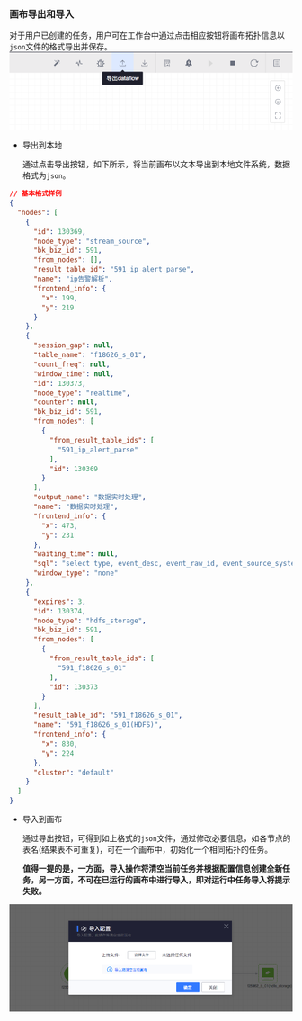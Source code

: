 ###  画布导出和导入
对于用户已创建的任务，用户可在工作台中通过点击相应按钮将画布拓扑信息以`json`文件的格式导出并保存。
![](../../../../assets/dataflow/ide/ide-tools/import-export/dataflow-export-or-create.png)

- 导出到本地

  通过点击导出按钮，如下所示，将当前画布以文本导出到本地文件系统，数据格式为`json`。
```json
// 基本格式样例
{
  "nodes": [
    {
      "id": 130369,
      "node_type": "stream_source",
      "bk_biz_id": 591,
      "from_nodes": [],
      "result_table_id": "591_ip_alert_parse",
      "name": "ip告警解析",
      "frontend_info": {
        "x": 199,
        "y": 219
      }
    },
    {
      "session_gap": null,
      "table_name": "f18626_s_01",
      "count_freq": null,
      "window_time": null,
      "id": 130373,
      "node_type": "realtime",
      "counter": null,
      "bk_biz_id": 591,
      "from_nodes": [
        {
          "from_result_table_ids": [
            "591_ip_alert_parse"
          ],
          "id": 130369
        }
      ],
      "output_name": "数据实时处理",
      "name": "数据实时处理",
      "frontend_info": {
        "x": 473,
        "y": 231
      },
      "waiting_time": null,
      "sql": "select type, event_desc, event_raw_id, event_source_system, \n    event_timezone, event_title, event_type, \n    bizid, cloudid, count, \n    host, ip\nfrom 591_ip_alert_parse",
      "window_type": "none"
    },
    {
      "expires": 3,
      "id": 130374,
      "node_type": "hdfs_storage",
      "bk_biz_id": 591,
      "from_nodes": [
        {
          "from_result_table_ids": [
            "591_f18626_s_01"
          ],
          "id": 130373
        }
      ],
      "result_table_id": "591_f18626_s_01",
      "name": "591_f18626_s_01(HDFS)",
      "frontend_info": {
        "x": 830,
        "y": 224
      },
      "cluster": "default"
    }
  ]
}
```

- 导入到画布

  通过导出按钮，可得到如上格式的`json`文件，通过修改必要信息，如各节点的表名(结果表不可重复)，可在一个画布中，初始化一个相同拓扑的任务。

  **值得一提的是，一方面，导入操作将清空当前任务并根据配置信息创建全新任务，另一方面，不可在已运行的画布中进行导入，即对运行中任务导入将提示失败。**

![](../../../../assets/dataflow/ide/ide-tools/import-export/dataflow-create.png)